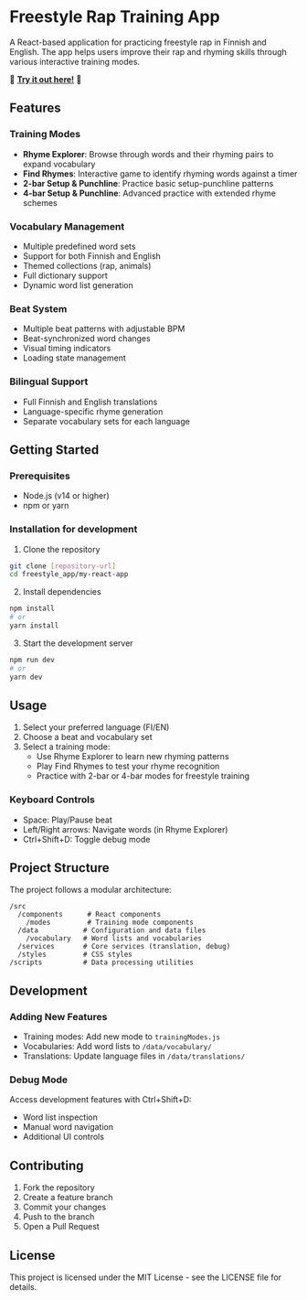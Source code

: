 # Freestyle Rap Training App

A React-based application for practicing freestyle rap in Finnish and English. The app helps users improve their rap and rhyming skills through various interactive training modes.

🎤 **[Try it out here!](https://juissi999.github.io/freestyle-rap-app/)** 🎵

## Features

### Training Modes
- **Rhyme Explorer**: Browse through words and their rhyming pairs to expand vocabulary
- **Find Rhymes**: Interactive game to identify rhyming words against a timer
- **2-bar Setup & Punchline**: Practice basic setup-punchline patterns
- **4-bar Setup & Punchline**: Advanced practice with extended rhyme schemes

### Vocabulary Management
- Multiple predefined word sets
- Support for both Finnish and English
- Themed collections (rap, animals)
- Full dictionary support
- Dynamic word list generation

### Beat System
- Multiple beat patterns with adjustable BPM
- Beat-synchronized word changes
- Visual timing indicators
- Loading state management

### Bilingual Support
- Full Finnish and English translations
- Language-specific rhyme generation
- Separate vocabulary sets for each language

## Getting Started

### Prerequisites
- Node.js (v14 or higher)
- npm or yarn

### Installation for development
1. Clone the repository
```bash
git clone [repository-url]
cd freestyle_app/my-react-app
```

2. Install dependencies
```bash
npm install
# or
yarn install
```

3. Start the development server
```bash
npm run dev
# or
yarn dev
```

## Usage

1. Select your preferred language (FI/EN)
2. Choose a beat and vocabulary set
3. Select a training mode:
   - Use Rhyme Explorer to learn new rhyming patterns
   - Play Find Rhymes to test your rhyme recognition
   - Practice with 2-bar or 4-bar modes for freestyle training

### Keyboard Controls
- Space: Play/Pause beat
- Left/Right arrows: Navigate words (in Rhyme Explorer)
- Ctrl+Shift+D: Toggle debug mode

## Project Structure

The project follows a modular architecture:
```
/src
  /components      # React components
    /modes         # Training mode components
  /data           # Configuration and data files
    /vocabulary   # Word lists and vocabularies
  /services       # Core services (translation, debug)
  /styles         # CSS styles
/scripts          # Data processing utilities
```

## Development

### Adding New Features
- Training modes: Add new mode to `trainingModes.js`
- Vocabularies: Add word lists to `/data/vocabulary/`
- Translations: Update language files in `/data/translations/`

### Debug Mode
Access development features with Ctrl+Shift+D:
- Word list inspection
- Manual word navigation
- Additional UI controls

## Contributing

1. Fork the repository
2. Create a feature branch
3. Commit your changes
4. Push to the branch
5. Open a Pull Request

## License

This project is licensed under the MIT License - see the LICENSE file for details.